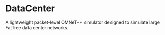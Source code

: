 DataCenter
==========

A lightweight packet-level OMNeT++ simulator designed to simulate large FatTree data center networks.
